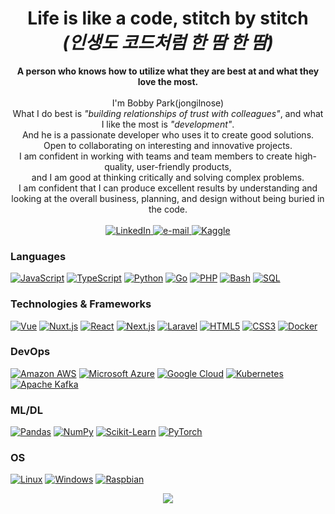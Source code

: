 <h1 align="center">Life is like a code, stitch by stitch<br><i>(인생도 코드처럼 한 땀 한 땀)</i></h1>

<p align="center">
    <b>A person who knows how to utilize what they are best at and what they love the most.</b><br><br>
    I'm Bobby Park(jongilnose)<br>
    What I do best is <i>"building relationships of trust with colleagues"</i>, and what I like the most is <i>"development"</i>.<br>
    And he is a passionate developer who uses it to create good solutions.<br>
    Open to collaborating on interesting and innovative projects.<br>
    I am confident in working with teams and team members to create high-quality, user-friendly products,<br>
    and I am good at thinking critically and solving complex problems.<br>
    I am confident that I can produce excellent results by understanding and looking at the overall business, planning, and design without being buried in the code.<br>
    <br>
    <a href="https://www.linkedin.com/in/jongilnose">
        <img src="https://img.shields.io/badge/LinkedIn-blue?style=flat-square&logo=linkedin" alt="LinkedIn">
    </a>
    <a href="mailto:jongilnose@gmail.com">
        <img src="https://img.shields.io/badge/Email-blue?style=flat-square&logo=gmail&logoColor=white" alt="e-mail">
    </a>
    <a href="https://www.kaggle.com/jongilpark">
        <img src="https://img.shields.io/badge/Kaggle-blue?style=flat-square&logo=kaggle" alt="Kaggle">
    </a>
</p>

### Languages
[![JavaScript](https://img.shields.io/badge/javascript-black?style=for-the-badge&logo=javascript)](https://github.com/jongilnose)
[![TypeScript](https://img.shields.io/badge/typescript-black?style=for-the-badge&logo=typescript)](https://github.com/jongilnose)
[![Python](https://img.shields.io/badge/python-black?style=for-the-badge&logo=python)](https://github.com/jongilnose)
[![Go](https://img.shields.io/static/v1?style=for-the-badge&message=Go&color=00ADD8&logo=Go&logoColor=FFFFFF&label=)](https://github.com/jongilnose)
[![PHP](https://img.shields.io/badge/php-black?style=for-the-badge&logo=php)](https://github.com/jongilnose)
[![Bash](https://img.shields.io/badge/bash-black?style=for-the-badge&logo=gnu-bash&logoColor=white)](https://github.com/jongilnose)
[![SQL](https://img.shields.io/badge/sql-black?style=for-the-badge&logo=mysql)](https://github.com/jongilnose)

### Technologies & Frameworks
[![Vue](https://img.shields.io/badge/react-black?style=for-the-badge&logo=react)](https://github.com/jongilnose)
[![Nuxt.js](https://img.shields.io/static/v1?style=for-the-badge&message=Nuxt.js&color=222222&logo=Nuxt.js&logoColor=00DC82&label=)](https://github.com/jongilnose)
[![React](https://img.shields.io/badge/react-black?style=for-the-badge&logo=react)](https://github.com/jongilnose)
[![Next.js](https://img.shields.io/static/v1?style=for-the-badge&message=Next.js&color=000000&logo=Next.js&logoColor=FFFFFF&label=)](https://github.com/jongilnose)
[![Laravel](https://img.shields.io/static/v1?style=for-the-badge&message=Laravel&color=FF2D20&logo=Laravel&logoColor=FFFFFF&label=)](https://github.com/jongilnose)
[![HTML5](https://img.shields.io/badge/html5-black?style=for-the-badge&logo=html5)](https://hub.docker.com/u/jongilnose)
[![CSS3](https://img.shields.io/badge/css3-black?style=for-the-badge&logo=css3)](https://hub.docker.com/u/jongilnose)
[![Docker](https://img.shields.io/badge/docker-black?style=for-the-badge&logo=docker)](https://hub.docker.com/u/jongilnose)

### DevOps
[![Amazon AWS](https://img.shields.io/static/v1?style=for-the-badge&message=Amazon+AWS&color=232F3E&logo=Amazon+AWS&logoColor=FFFFFF&label=)](https://github.com/jongilnose)
[![Microsoft Azure](https://img.shields.io/static/v1?style=for-the-badge&message=Microsoft+Azure&color=0078D4&logo=Microsoft+Azure&logoColor=FFFFFF&label=)](https://github.com/jongilnose)
[![Google Cloud](https://img.shields.io/static/v1?style=for-the-badge&message=Google+Cloud&color=4285F4&logo=Google+Cloud&logoColor=FFFFFF&label=)](https://github.com/jongilnose)
[![Kubernetes](https://img.shields.io/static/v1?style=for-the-badge&message=Kubernetes&color=326CE5&logo=Kubernetes&logoColor=FFFFFF&label=)](https://github.com/jongilnose)
[![Apache Kafka](https://img.shields.io/static/v1?style=for-the-badge&message=Apache+Kafka&color=231F20&logo=Apache+Kafka&logoColor=FFFFFF&label=)](https://github.com/jongilnose)

### ML/DL
[![Pandas](https://img.shields.io/badge/pandas-black?style=for-the-badge&logo=pandas)](https://github.com/jongilnose)
[![NumPy](https://img.shields.io/badge/numpy-black?style=for-the-badge&logo=numpy)](https://github.com/jongilnose)
[![Scikit-Learn](https://img.shields.io/badge/scikit--learn-black?style=for-the-badge&logo=scikit-learn)](https://github.com/jongilnose)
[![PyTorch](https://img.shields.io/badge/PyTorch-black?style=for-the-badge&logo=PyTorch)](https://github.com/wervlad)

### OS
[![Linux](https://img.shields.io/badge/linux-black?style=for-the-badge&logo=Linux)](https://github.com/jongilnose)
[![Windows](https://img.shields.io/badge/Windows-black?style=for-the-badge&logo=Windows)](https://github.com/jongilnose)
[![Raspbian](https://img.shields.io/badge/Raspbian-black?style=for-the-badge&logo=Raspbian)](https://github.com/jongilnose)

<p align="center">
  <a href="https://github.com/jongilnose">
    <img src="https://komarev.com/ghpvc/?username=jongilnose&color=blue&style=flat)" />
  </a>
</p>
<!--
**jongilnose/jongilnose** is a ✨ _special_ ✨ repository because its `README.md` (this file) appears on your GitHub profile.

Here are some ideas to get you started:

- 🔭 I’m currently working on ...
- 🌱 I’m currently learning ...
- 👯 I’m looking to collaborate on ...
- 🤔 I’m looking for help with ...
- 💬 Ask me about ...
- 📫 How to reach me: ...
- 😄 Pronouns: ...
- ⚡ Fun fact: ...
-->

